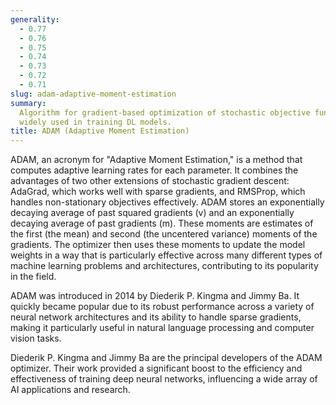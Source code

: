 ```yaml
---
generality:
  - 0.77
  - 0.76
  - 0.75
  - 0.74
  - 0.73
  - 0.72
  - 0.71
slug: adam-adaptive-moment-estimation
summary:
  Algorithm for gradient-based optimization of stochastic objective functions,
  widely used in training DL models.
title: ADAM (Adaptive Moment Estimation)
---
```


ADAM, an acronym for "Adaptive Moment Estimation," is a method that computes adaptive learning rates for each parameter. It combines the advantages of two other extensions of stochastic gradient descent: AdaGrad, which works well with sparse gradients, and RMSProp, which handles non-stationary objectives effectively. ADAM stores an exponentially decaying average of past squared gradients (v) and an exponentially decaying average of past gradients (m). These moments are estimates of the first (the mean) and second (the uncentered variance) moments of the gradients. The optimizer then uses these moments to update the model weights in a way that is particularly effective across many different types of machine learning problems and architectures, contributing to its popularity in the field.

ADAM was introduced in 2014 by Diederik P. Kingma and Jimmy Ba. It quickly became popular due to its robust performance across a variety of neural network architectures and its ability to handle sparse gradients, making it particularly useful in natural language processing and computer vision tasks.

Diederik P. Kingma and Jimmy Ba are the principal developers of the ADAM optimizer. Their work provided a significant boost to the efficiency and effectiveness of training deep neural networks, influencing a wide array of AI applications and research.
